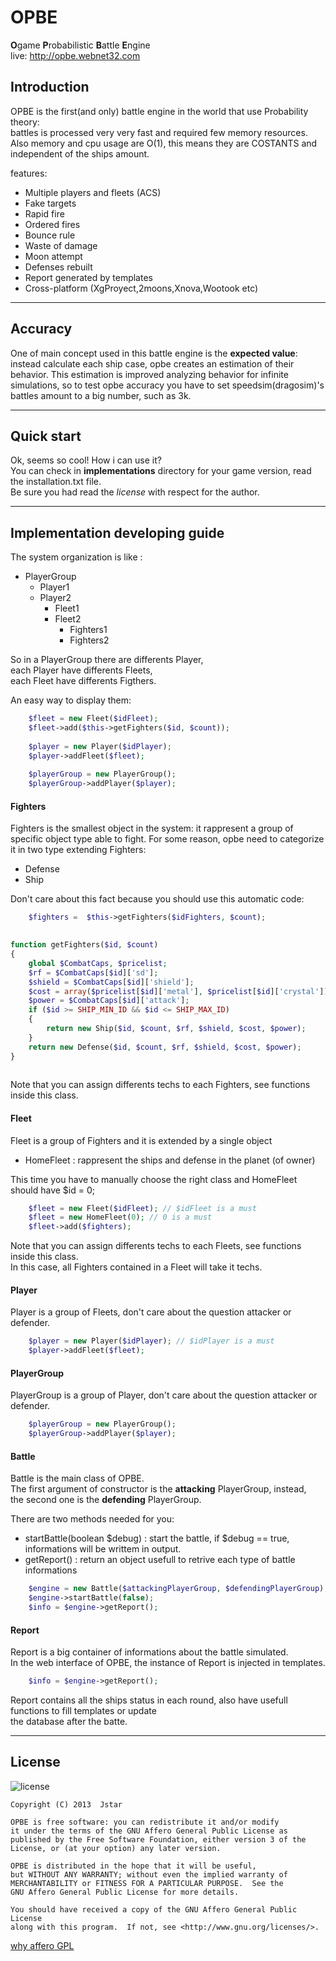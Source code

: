OPBE
====

**O**game **P**robabilistic **B**attle **E**ngine  
live: http://opbe.webnet32.com

## Introduction
OPBE is the first(and only) battle engine in the world that use Probability theory:  
battles is processed very very fast and required few memory resources.  
Also memory and cpu usage are O(1), this means they are COSTANTS and independent of the ships amount.    

features:
* Multiple players and fleets (ACS)
* Fake targets
* Rapid fire
* Ordered fires
* Bounce rule
* Waste of damage
* Moon attempt
* Defenses rebuilt
* Report generated by templates
* Cross-platform (XgProyect,2moons,Xnova,Wootook etc)

---

## Accuracy
One of main concept used in this battle engine is the **expected value**: instead calculate each ship case, opbe 
creates an estimation of their behavior. 
This estimation is improved analyzing behavior for infinite simulations, so 
to test opbe accuracy you have to set speedsim(dragosim)'s battles amount to a big number, such as 3k.  


---

## Quick start
Ok, seems so cool! How i can use it?  
You can check in **implementations** directory for your game version, read the installation.txt file.  
Be sure you had read the *license* with respect for the author.


---
## Implementation developing guide 
The system organization is like :
* PlayerGroup
   * Player1
   * Player2
      * Fleet1
      * Fleet2
         * Fighters1
         * Fighters2

So in a PlayerGroup there are differents Player,  
each Player have differents Fleets,  
each Fleet have differents Figthers.  

An easy way to display them:
```php   
    $fleet = new Fleet($idFleet);
    $fleet->add($this->getFighters($id, $count));
    
    $player = new Player($idPlayer);
    $player->addFleet($fleet);
    
    $playerGroup = new PlayerGroup();
    $playerGroup->addPlayer($player);
```

#### Fighters

Fighters is the smallest object in the system: it rappresent a group of specific object type able to fight.
For some reason, opbe need to categorize it in two type extending Fighters:
* Defense
* Ship

Don't care about this fact because you should use this automatic code:

```php
    $fighters =  $this->getFighters($idFighters, $count);
```    

```php
   
function getFighters($id, $count)
{
    global $CombatCaps, $pricelist;
    $rf = $CombatCaps[$id]['sd'];
    $shield = $CombatCaps[$id]['shield'];
    $cost = array($pricelist[$id]['metal'], $pricelist[$id]['crystal']);
    $power = $CombatCaps[$id]['attack'];
    if ($id >= SHIP_MIN_ID && $id <= SHIP_MAX_ID)
    {
        return new Ship($id, $count, $rf, $shield, $cost, $power);
    }
    return new Defense($id, $count, $rf, $shield, $cost, $power);
}
   
```

Note that you can assign differents techs to each Fighters, see functions inside this class. 

#### Fleet

Fleet is a group of Fighters and it is extended by a single object 
* HomeFleet : rappresent the ships and defense in the planet (of owner)

This time you have to manually choose the right class and HomeFleet should have $id = 0;

```php
    $fleet = new Fleet($idFleet); // $idFleet is a must
    $fleet = new HomeFleet(0); // 0 is a must
    $fleet->add($fighters);
```
Note that you can assign differents techs to each Fleets, see functions inside this class.   
In this case, all Fighters contained in a Fleet will take it techs.

#### Player

Player is a group of Fleets, don't care about the question attacker or defender.

```php
    $player = new Player($idPlayer); // $idPlayer is a must
    $player->addFleet($fleet);
```

#### PlayerGroup

PlayerGroup is a group of Player, don't care about the question attacker or defender.

```php
    $playerGroup = new PlayerGroup();
    $playerGroup->addPlayer($player);
```

#### Battle

Battle is the main class of OPBE.  
The first argument of constructor is the **attacking** PlayerGroup, instead,   
the second one is the **defending** PlayerGroup.  

There are two methods needed for you:
* startBattle(boolean $debug) : start the battle, if $debug == true, informations will be writtem in output.
* getReport() : return an object usefull to retrive each type of battle informations


```php
    $engine = new Battle($attackingPlayerGroup, $defendingPlayerGroup);
    $engine->startBattle(false);
    $info = $engine->getReport();
```

#### Report

Report is a big container of informations about the battle simulated.  
In the web interface of OPBE, the instance of Report is injected in templates.   

```php
    $info = $engine->getReport();
```

Report contains all the ships status in each round, also have usefull functions to fill templates or update  
the database after the batte.

---

## License

![license](http://www.gnu.org/graphics/agplv3-155x51.png)  
    
    Copyright (C) 2013  Jstar

    OPBE is free software: you can redistribute it and/or modify
    it under the terms of the GNU Affero General Public License as
    published by the Free Software Foundation, either version 3 of the
    License, or (at your option) any later version.

    OPBE is distributed in the hope that it will be useful,
    but WITHOUT ANY WARRANTY; without even the implied warranty of
    MERCHANTABILITY or FITNESS FOR A PARTICULAR PURPOSE.  See the
    GNU Affero General Public License for more details.

    You should have received a copy of the GNU Affero General Public License
    along with this program.  If not, see <http://www.gnu.org/licenses/>.
  
    
[why affero GPL](http://www.gnu.org/licenses/why-affero-gpl.html)

